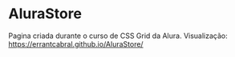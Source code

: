 # AluraStore
Pagina criada durante o curso de CSS Grid da Alura.
Visualização: https://errantcabral.github.io/AluraStore/
